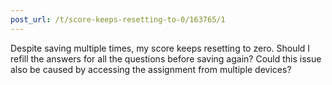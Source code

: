 ```yaml
---
post_url: /t/score-keeps-resetting-to-0/163765/1
---
```

Despite saving multiple times, my score keeps resetting to zero. Should I refill the answers for all the questions before saving again? Could this issue also be caused by accessing the assignment from multiple devices?